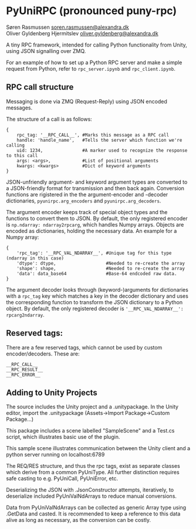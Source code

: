 # PyUniRPC (pronounced puny-rpc)
Søren Rasmussen [soren.rasmussen@alexandra.dk](mailto:soren.rasmussen@alexandra.dk)  
Oliver Gyldenberg Hjermitslev [oliver.gyldenberg@alexandra.dk](mailto:oliver.gyldenberg@alexandra.dk)

A tiny RPC framework, intended for calling Python functionality from Unity, using JSON signalling over ZMQ.

For an example of how to set up a Python RPC server and make a simple request from Python, refer to `rpc_server.ipynb` and `rpc_client.ipynb`.

RPC call structure
------------------
Messaging is done via ZMQ (Request-Reply) using JSON encoded messages.

The structure of a call is as follows:

    {
        rpc_tag: '__RPC_CALL__', #Marks this message as a RPC call
        handle: 'handle_name',   #Tells the server which function we're calling
        uid: 1234,               #A marker used to recognize the response to this call
        args: <args>,            #List of positional arguments
        kwargs: <kwargs>         #Dict of keyword arguments
    }

JSON-unfriendly argument- and keyword argument types are converted to a JSON-friendly format for transmission and then back again.
Conversion functions are rigistered in the the argument-encoder and -decoder dictionaries, `pyunirpc.arg_encoders` and `pyunirpc.arg_decoders`.

The argument encoder keeps track of special object types and the functions to convert them to JSON.
By default, the only registered encoder is `np.ndarray: ndarray2rpcarg`, which handles Numpy arrays.
Objects are encoded as dictionaries, holding the necessary data. An example for a Numpy array:

    {
        'rpc_tag': '__RPC_VAL_NDARRAY__', #Unique tag for this type (ndarray in this case)
        'dtype': dtype,                   #Needed to re-create the array
        'shape': shape,                   #Needed to re-create the array
        'data': data_base64               #Base-64 endcoded raw data.
    }
    
The argument decoder looks through (keyword-)arguments for dictionaries with a `rpc_tag` key which matches a key in the decoder dictionary and uses the corresponding function to transform the JSON dictionary to a Python object.
By default, the only registered decoder is `'__RPC_VAL_NDARRAY__': rpcarg2ndarray`.

Reserved tags:
--------------
There are a few reserved tags, which cannot be used by custom encoder/decoders.
These are:

    __RPC_CALL__
    __RPC_RESULT__
    __RPC_ERROR__
    
Adding to Unity Projects
------------------------
The source includes the Unity project and a .unitypackage. In the Unity editor, import the .unitypackage (Assets->Import Package->Custom Package...)

This package includes a scene labelled "SampleScene" and a Test.cs script, which illustrates basic use of the plugin.

This sample scene illustrates communication between the Unity client and a python server running on localhost:6789

The REQ/RES structure, and thus the rpc tags, exist as separate classes which derive from a common PyUniType. All further distinction requires safe casting to e.g. PyUniCall, PyUniError, etc.

Deserializing the JSON with .JsonConstructor<T> attempts, iteratively, to deserialize included PyUniValNdArrays to reduce manual conversions. 
  
Data from PyUniValNdArrays can be collected as generic Array type using .GetData and casted. It is recommended to keep a reference to this data alive as long as necessary, as the conversion can be costly.
